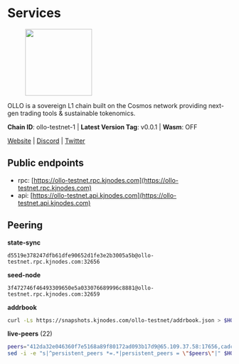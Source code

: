 # Services

<figure><img src="https://raw.githubusercontent.com/kj89/testnet_manuals/main/pingpub/logos/ollo.png" width="150" alt=""><figcaption></figcaption></figure>

OLLO is a sovereign L1 chain built on the Cosmos network providing  next-gen trading tools & sustainable tokenomics.

**Chain ID**: ollo-testnet-1 | **Latest Version Tag**: v0.0.1 | **Wasm**: OFF

[Website](https://www.ollostation.zone) | [Discord](https://discord.com/invite/GxBqZ9mSSm) | [Twitter](https://twitter.com/OLLOStation)


## Public endpoints

* rpc: [https://ollo-testnet.rpc.kjnodes.com](https://ollo-testnet.rpc.kjnodes.com)
* api: [https://ollo-testnet.api.kjnodes.com](https://ollo-testnet.api.kjnodes.com)

## Peering

**state-sync**

```text
d5519e378247dfb61dfe90652d1fe3e2b3005a5b@ollo-testnet.rpc.kjnodes.com:32656
```

**seed-node**

```text
3f472746f46493309650e5a033076689996c8881@ollo-testnet.rpc.kjnodes.com:32659
```

**addrbook**
```bash
curl -Ls https://snapshots.kjnodes.com/ollo-testnet/addrbook.json > $HOME/.ollo/config/addrbook.json
```

**live-peers** (22)
```bash
peers="412da32e046360f7e5168a89f80172ad093b17d9@65.109.37.58:17656,cadc2b601a188aedbe4156a6eb5a81e00770bcfc@65.108.219.110:26656,7dc63d58dccf6777206d5cdbc1ec1b9ba5221bd5@65.108.97.58:15656,d5519e378247dfb61dfe90652d1fe3e2b3005a5b@65.109.68.190:32656,da8d3ca8e1c147f0037b1c43ad3de7174f5ec1b7@209.145.59.224:26656,2a8f0fada8b8b71b8154cf30ce44aebea1b5fe3d@146.59.116.136:26656,dba5e8b41c4e369418f83a449966e4eb7ca05cd4@65.109.23.114:18156,8c4a28db4a9f4a37725d504d6f87fb5e1aee0266@49.12.216.13:46656,93085f2731cabd480d9b61397d3e1cf84f5a023b@168.119.124.130:32656,a553ae4af55d127300dd707a46e715b47a82610a@65.21.131.215:26626,dd577d8f2e997d7e70495640aff124ddb70d1a21@95.217.192.222:26656,e8bdc07477c4a49acf1a4c91e3dc34fe2372169e@161.97.153.160:26656,6fb1ca4b01926c43fb28f5eadc4710d0e7df8624@176.126.87.165:26656,1d576b61c0c56a9b6ef6dabf336fd3cf04c017b1@95.217.223.85:15656,5c2a752c9b1952dbed075c56c600c3a79b58c395@195.3.220.135:27006,43da48176665407ebbe40f809a0ec2c84ab0579e@65.109.24.121:26656,42beefd08b5f8580177d1506220db3a548090262@65.108.195.29:26116,90ba3ab29147af2bc66a823d087ca49068d7974c@54.149.123.52:26656,536c816c0d32ceb601fcf047284f65dc68c0513a@65.21.134.202:26626,517786f9e5e9caf196fed64c2130528e0ef59643@65.109.70.23:18156,0d642afa8df369a5021609c43bb7765a332a615f@65.109.106.91:17656,15bcdea616c717eb4356e125d4f631aaa596dfd5@65.108.77.106:26929"
sed -i -e "s|^persistent_peers *=.*|persistent_peers = \"$peers\"|" $HOME/.ollo/config/config.toml
```
